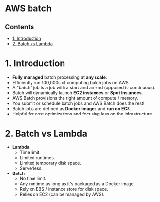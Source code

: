 # AWS batch <!-- omit in toc -->

## Contents <!-- omit in toc -->

- [1. Introduction](#1-introduction)
- [2. Batch vs Lambda](#2-batch-vs-lambda)

# 1. Introduction

- **Fully managed** batch processing at **any scale**.
- Efficiently run 100,000s of computing batch jobs on AWS.
- A "batch" job is a job with a start and an end (opposed to continuous).
- Batch will dynamically launch **EC2 instances** or **Spot Instances**.
- AWS Batch provisions the right amount of compute / memory.
- You submit or schedule batch jobs and AWS Batch does the rest!
- Batch jobs are defined as **Docker images** and **run on ECS**.
- Helpful for cost optimizations and focusing less on the infrastructure.

# 2. Batch vs Lambda

- **Lambda**
  - Time limit.
  - Limited runtimes.
  - Limited temporary disk space.
  - Serverless.
- **Batch**
  - No time limit.
  - Any runtime as long as it's packaged as a Docker image.
  - Rely on EBS / instance store for disk space.
  - Relies on EC2 (can be managed by AWS).
